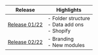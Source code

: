 | Release      | Highlights       | 
| ----- | ------ | 
| [Release 01/22](/releases/22-01-release.md) | - Folder structure <br> - Data add ons <br> - Shopify|
| [Release 02/22](/releases/22-02-release.md) | - Branding <br> - New modules| 
